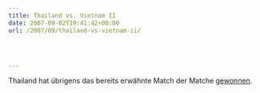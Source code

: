 ```yaml
---
title: Thailand vs. Vietnam II
date: 2007-09-02T19:41:42+00:00
url: /2007/09/thailand-vs-vietnam-ii/




---
```

Thailand hat übrigens das bereits erwähnte Match der Matche [gewonnen][1].

 [1]: http://vietnamnews.vnagency.com.vn/showarticle.php?num=01NAT010907
